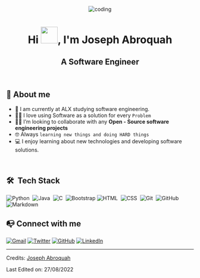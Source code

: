 <p align="center"><img align="center" src="https://github.com/jabroquah/main/blob/main/animesher.com_computer-gif-whos-there-49651.gif" alt="coding" /></p>

<h1 align="center">Hi <img src="https://github.com/jabroquah/main/blob/main/wave.gif" width="45px">, I'm Joseph Abroquah</h1>
<h2 align="center">A Software Engineer</h2>

<br>

## :man:  About me 
- :school: I am currently at ALX studying software engineering.
- :man_technologist: I love using Software as a solution for every `Problem`
- :student: I’m looking to collaborate with any **Open - Source software engineering projects**
- :nerd_face: Always `learning new things and doing HARD things`
- :computer: I enjoy learning about new technologies and developing software solutions.

<br>

## 🛠 &nbsp;Tech Stack
![Python](https://img.shields.io/badge/-Python-05122A?style=flat&logo=python)&nbsp;
![Java](https://img.shields.io/badge/-Java-05122A?style=flat&logo=Java&logoColor=FFA518)&nbsp;
![C](https://img.shields.io/badge/-C-05122A?style=flat&logo=C&logoColor=A8B9CC)&nbsp;
![Bootstrap](https://img.shields.io/badge/-Bootstrap-05122A?style=flat&logo=bootstrap&logoColor=563D7C)
![HTML](https://img.shields.io/badge/-HTML-05122A?style=flat&logo=HTML5)&nbsp;
![CSS](https://img.shields.io/badge/-CSS-05122A?style=flat&logo=CSS3&logoColor=1572B6)&nbsp;
![Git](https://img.shields.io/badge/-Git-05122A?style=flat&logo=git)&nbsp;
![GitHub](https://img.shields.io/badge/-GitHub-05122A?style=flat&logo=github)&nbsp;
![Markdown](https://img.shields.io/badge/-Markdown-05122A?style=flat&logo=markdown)

## :mailbox_with_no_mail: Connect with me
<p align="left">
	<a href="mailto:abroquahjoseph@gmail.com"><img img src="https://img.shields.io/badge/gmail-%23EA4335.svg?style=plastic&logo=gmail&logoColor=white" alt="Gmail"/></a>
  <a href="https://twitter.com/joseph_abroquah"><img src="https://img.shields.io/badge/twitter-%23181717.svg?style=plastic&logo=twitter&logoColor=blue" alt="Twitter"/></a>
	<a href="https://github.com/jabroquah"><img src="https://img.shields.io/badge/github-%23181717.svg?style=plastic&logo=github&logoColor=white" alt="GitHub"/></a>
	<a href="https://www.linkedin.com/in/joseph-abroquah-71834a1b6/"><img src="https://img.shields.io/badge/linkedin-%230A66C2.svg?style=plastic&logo=linkedin&logoColor=white" alt="LinkedIn"/></a></p>
  
-----
Credits: [Joseph Abroquah](https://github.com/jabroquah)

Last Edited on: 27/08/2022

